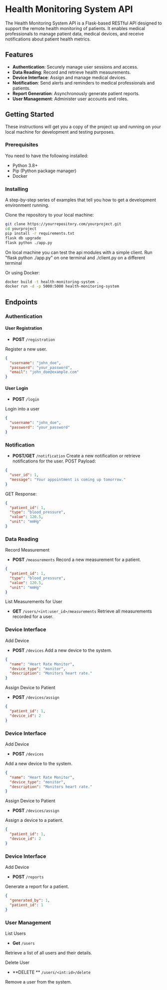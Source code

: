 # Health Monitoring System API

The Health Monitoring System API is a Flask-based RESTful API designed to support the remote health monitoring of patients. It enables medical professionals to manage patient data, medical devices, and receive notifications about patient health metrics.

## Features

- **Authentication**: Securely manage user sessions and access.
- **Data Reading**: Record and retrieve health measurements.
- **Device Interface**: Assign and manage medical devices.
- **Notification**: Send alerts and reminders to medical professionals and patients.
- **Report Generation**: Asynchronously generate patient reports.
- **User Management**: Administer user accounts and roles.

## Getting Started

These instructions will get you a copy of the project up and running on your local machine for development and testing purposes.

### Prerequisites

You need to have the following installed:

- Python 3.8+
- Pip (Python package manager)
- Docker

### Installing

A step-by-step series of examples that tell you how to get a development environment running.

Clone the repository to your local machine:

```sh
git clone https://yourrepository.com/yourproject.git
cd yourproject
pip install -r requirements.txt
flask db upgrade
flask python ./app.py
```

On local machine you can test the api modules with a simple client. Run "flask python ./app.py" on one terminal and ./client.py on a different terminal

Or using Docker:
```sh
docker build -t health-monitoring-system .
docker run -d -p 5000:5000 health-monitoring-system
```

## Endpoints

### Authentication

#### User Registration

- **POST** `/registration`

Register a new user.

```json
{
  "username": "john_doe",
  "password": "your_password",
  "email": "john_doe@example.com"
}
```

#### User Login

- **POST** `/login`

Login into a user

```json
{
  "username": "john_doe",
  "password": "your_password"
}
```

### Notification
- **POST/GET** `/notification`
Create a new notification or retrieve notifications for the user.
POST Payload:
```json
{
  "user_id": 1,
  "message": "Your appointment is coming up tomorrow."
}
```
GET Response:
```json
{
  "patient_id": 1,
  "type": "blood_pressure",
  "value": 120.5,
  "unit": "mmHg"
}
```

### Data Reading
Record Measurement
- **POST** `/measurements`
Record a new measurement for a patient.
```json
{
  "patient_id": 1,
  "type": "blood_pressure",
  "value": 120.5,
  "unit": "mmHg"
}
```
List Measurements for User
- **GET** `/users/<int:user_id>/measurements`
Retrieve all measurements recorded for a user.

### Device Interface
Add Device
- **POST** `/devices`
Add a new device to the system.
```json
{
  "name": "Heart Rate Monitor",
  "device_type": "monitor",
  "description": "Monitors heart rate."
}
```

Assign Device to Patient
- **POST** `/devices/assign`
```json
{
  "patient_id": 1,
  "device_id": 2
}
```

### Device Interface

Add Device

- **POST** `/devices`

Add a new device to the system.

```json
{
  "name": "Heart Rate Monitor",
  "device_type": "monitor",
  "description": "Monitors heart rate."
}
```

Assign Device to Patient

- **POST** `/devices/assign`

Assign a device to a patient.

```json
{
  "patient_id": 1,
  "device_id": 2
}
```

### Device Interface

Add Device

- **POST** `/reports`

Generate a report for a patient.

```json
{
  "generated_by": 1,
  "patient_id": 1
}
```

### User Management

List Users

- **Get** `/users`

Retrieve a list of all users and their details.

Delete User

- **DELETE ** `/users/<int:id>/delete`

Remove a user from the system.